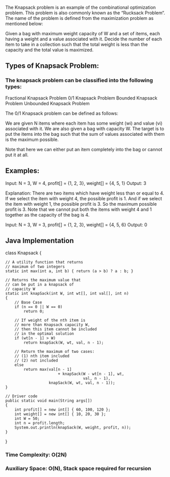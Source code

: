 The Knapsack problem is an example of the combinational optimization problem. This problem is also commonly known as the “Rucksack Problem“. The name of the problem is defined from the maximization problem as mentioned below:

Given a bag with maximum weight capacity of W and a set of items, each having a weight and a value associated with it. Decide the number of each item to take in a collection such that the total weight is less than the capacity and the total value is maximized.

## Types of Knapsack Problem:

### The knapsack problem can be classified into the following types:

Fractional Knapsack Problem
0/1 Knapsack Problem
Bounded Knapsack Problem
Unbounded Knapsack Problem

The 0/1 Knapsack problem can be defined as follows:

We are given N items where each item has some weight (wi) and value (vi) associated with it. We are also given a bag with capacity W. The target is to put the items into the bag such that the sum of values associated with them is the maximum possible.

Note that here we can either put an item completely into the bag or cannot put it at all.

## Examples:

Input: N = 3, W = 4, profit[] = {1, 2, 3}, weight[] = {4, 5, 1}
Output: 3

Explanation: There are two items which have weight less than or equal to 4. If we select the item with weight 4, the possible profit is 1. And if we select the item with weight 1, the possible profit is 3. So the maximum possible profit is 3. Note that we cannot put both the items with weight 4 and 1 together as the capacity of the bag is 4.

Input: N = 3, W = 3, profit[] = {1, 2, 3}, weight[] = {4, 5, 6}
Output: 0

## Java Implementation

class Knapsack {

    // A utility function that returns
    // maximum of two integers
    static int max(int a, int b) { return (a > b) ? a : b; }

    // Returns the maximum value that
    // can be put in a knapsack of
    // capacity W
    static int knapSack(int W, int wt[], int val[], int n)
    {
        // Base Case
        if (n == 0 || W == 0)
            return 0;

        // If weight of the nth item is
        // more than Knapsack capacity W,
        // then this item cannot be included
        // in the optimal solution
        if (wt[n - 1] > W)
            return knapSack(W, wt, val, n - 1);

        // Return the maximum of two cases:
        // (1) nth item included
        // (2) not included
        else
            return max(val[n - 1]
                           + knapSack(W - wt[n - 1], wt,
                                      val, n - 1),
                       knapSack(W, wt, val, n - 1));
    }

    // Driver code
    public static void main(String args[])
    {
        int profit[] = new int[] { 60, 100, 120 };
        int weight[] = new int[] { 10, 20, 30 };
        int W = 50;
        int n = profit.length;
        System.out.println(knapSack(W, weight, profit, n));
    }
}

### Time Complexity: O(2N)
### Auxiliary Space: O(N), Stack space required for recursion
